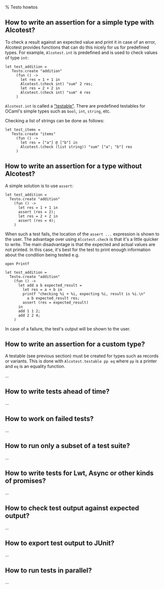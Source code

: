 % Testo howtos

How to write an assertion for a simple type with Alcotest?
--

To check a result against an expected value and print it in case of an
error, Alcotest provides functions that can do this nicely for us for
predefined types. For example, `Alcotest.int` is predefined and is
used to check values of type `int`:

```
let test_addition =
   Testo.create "addition"
     (fun () ->
       let res = 1 + 1 in
       Alcotest.(check int) "sum" 2 res;
       let res = 2 + 2 in
       Alcotest.(check int) "sum" 4 res
     )
```

`Alcotest.int` is called a
["testable"](https://mirage.github.io/alcotest/alcotest/Alcotest/index.html#testable-values).
There are predefined testables
for OCaml's simple types such as `bool`, `int`, `string`, etc.

Checking a list of strings can be done as follows:

```
let test_items =
   Testo.create "items"
     (fun () ->
       let res = ["a"] @ ["b"] in
       Alcotest.(check (list string)) "sum" ["a"; "b"] res
     )
```

How to write an assertion for a type without Alcotest?
--

A simple solution is to use `assert`:

```
let test_addition =
  Testo.create "addition"
    (fun () ->
      let res = 1 + 1 in
      assert (res = 2);
      let res = 2 + 2 in
      assert (res = 4);
    )
```

When such a test fails, the location of the `assert ...` expression is
shown to the user. The advantage over using `Alcotest.check` is that
it's a little quicker to write. The main disadvantage is that the
expected and actual values are not printed. In this case, it's best
for the test to print enough information about the condition being
tested e.g.

```
open Printf

let test_addition =
  Testo.create "addition"
    (fun () ->
      let add a b expected_result =
        let res = a + b in
        printf "checking %i + %i, expecting %i, result is %i.\n"
          a b expected_result res;
        assert (res = expected_result)
      in
      add 1 1 2;
      add 2 2 4;
    )
```

In case of a failure, the test's output will be shown to the user.

How to write an assertion for a custom type?
--

A testable (see previous section) must be created for types such as
records or variants. This is done with `Alcotest.testable pp eq`
where `pp` is a printer and `eq` is an equality function.

...

How to write tests ahead of time?
--

...

How to work on failed tests?
--

...

How to run only a subset of a test suite?
--

...

How to write tests for Lwt, Async or other kinds of promises?
--

...

How to check test output against expected output?
--

...

How to export test output to JUnit?
--

...

How to run tests in parallel?
--

...
